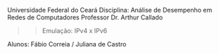 Universidade Federal do Ceará
Disciplina: Análise de Desempenho em Redes de Computadores
Professor Dr. Arthur Callado

>> Emulação: IPv4 x IPv6


Alunos: Fábio Correia / Juliana de Castro
